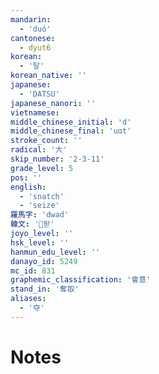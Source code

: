 ```yaml
---
mandarin:
  - 'duó'
cantonese:
  - dyut6
korean:
  - '탈'
korean_native: ''
japanese:
  - 'DATSU'
japanese_nanori: ''
vietnamese:
middle_chinese_initial: 'd'
middle_chinese_final: 'uɑt'
stroke_count: ''
radical: '大'
skip_number: '2-3-11'
grade_level: 5
pos: ''
english:
  - 'snatch'
  - 'seize'
羅馬字: 'dwad'
韓文: '돧'
joyo_level: ''
hsk_level: ''
hanmun_edu_level: ''
danayo_id: 5249
mc_id: 831
graphemic_classification: '會意'
stand_in: '奪取'
aliases:
  - '夺'
---
```


# Notes
